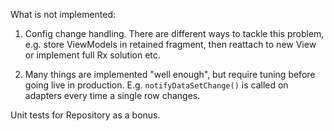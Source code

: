 What is not implemented:

1. Config change handling. 
There are different ways to tackle this problem, e.g. store ViewModels in retained fragment, 
then reattach to new View or implement full Rx solution etc.

2. Many things are implemented "well enough", but require tuning before going live in production. 
E.g. `notifyDataSetChange()` is called on adapters every time a single row changes.

Unit tests for Repository as a bonus.